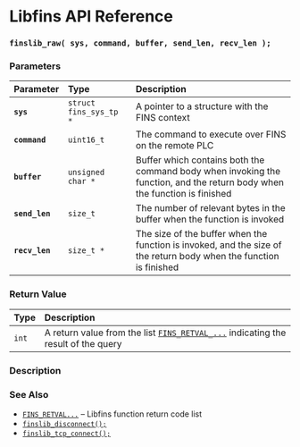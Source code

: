# Libfins API Reference

### `finslib_raw( sys, command, buffer, send_len, recv_len );`

### Parameters

| Parameter | Type | Description |
| :--- | :--- | :--- |
|**`sys`**|`struct fins_sys_tp *`|A pointer to a structure with the FINS context|
|**`command`**|`uint16_t`|The command to execute over FINS on the remote PLC|
|**`buffer`**|`unsigned char *`|Buffer which contains both the command body when invoking the function, and the return body when the function is finished|
|**`send_len`**|`size_t`|The number of relevant bytes in the buffer when the function is invoked|
|**`recv_len`**|`size_t *`|The size of the buffer when the function is invoked, and the size of the return body when the function is finished|

### Return Value

| Type | Description |
| :--- | :--- |
|`int`|A return value from the list [`FINS_RETVAL_...`](fins_retval.md) indicating the result of the query|

### Description

### See Also

* [`FINS_RETVAL...`](fins_retval.md) &ndash; Libfins function return code list
* [`finslib_disconnect();`](finslib_disconnect.md)
* [`finslib_tcp_connect();`](finslib_tcp_connect.md)
